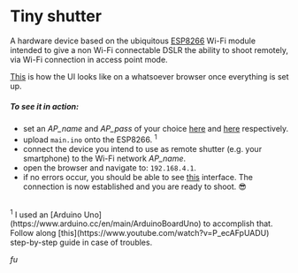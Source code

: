 # Tiny shutter

A hardware device based on the ubiquitous [ESP8266](http://esp8266.net) Wi-Fi module intended to give a 
non Wi-Fi connectable DSLR the ability to shoot remotely, via Wi-Fi connection in access point mode.

[This](https://fu0x11.github.io/tiny-shutter/) is how the UI looks like on a whatsoever browser once everything is set up.

##### To see it in action:
* set an *AP_name* and *AP_pass* of your choice [here](https://github.com/fu0x11/tiny-shutter/blob/master/main.ino#L143) and [here](https://github.com/fu0x11/tiny-shutter/blob/master/main.ino#L144) respectively.
* upload `main.ino` onto the ESP8266. <sup>1</sup>
* connect the device you intend to use as remote shutter (e.g. your smartphone) to the Wi-Fi network *AP_name*.
* open the browser and navigate to: `192.168.4.1`.
* if no errors occur, you should be able to see [this](https://fu0x11.github.io/tiny-shutter/) interface. The connection is now established and you are ready to shoot. :sunglasses:

<!--<br>-->
<!--[This]() is the schematic of the device.-->

<br/>
<sup>1</sup> I used an [Arduino Uno](https://www.arduino.cc/en/main/ArduinoBoardUno) to accomplish that. Follow along [this](https://www.youtube.com/watch?v=P_ecAFpUADU) step-by-step guide in case of troubles.
<br/>

*fu*

